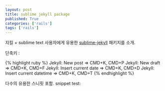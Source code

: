 ```yaml
---
layout: post
title: sublime jekyll package 
published: True
categories: ['rails']
tags: ['rails']
---
```


지킬 + sublime text 사용자에게 유용한 [sublime-jekyll] 패키지를 소개.



단축키 :


{% highlight ruby %}
Jekyll: New post => CMD+K, CMD+P
Jekyll: New draft => CMD+K, CMD+F
Jekyll: Insert current date => CMD+K, CMD+D
Jekyll: Insert current datetime => CMD+K, CMD+T
{% endhighlight %}

다수의 유용한 스니핏 포함.
snippet test:





[sublime-jekyll]:	https://sublime.wbond.net/packages/Jekyll 

